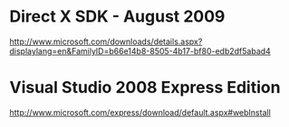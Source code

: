 # Direct X SDK - August 2009 #
http://www.microsoft.com/downloads/details.aspx?displaylang=en&FamilyID=b66e14b8-8505-4b17-bf80-edb2df5abad4

# Visual Studio 2008 Express Edition #
http://www.microsoft.com/express/download/default.aspx#webInstall